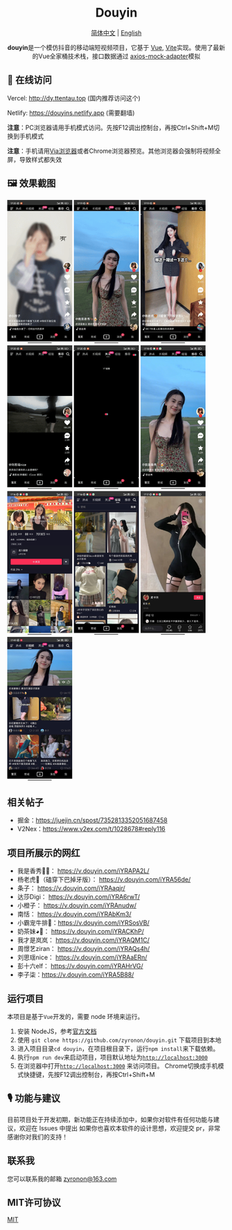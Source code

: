 <h1 align="center">
  Douyin
</h1>

<p align="center">
<a href="README.md">简体中文</a> | 
<a href="README-en-US.md">English</a> 
</p>


<p align="center">
 <b>douyin</b>是一个模仿抖音的移动端短视频项目，它基于 <a href="https://v3.cn.vuejs.org">Vue</a>,
<a href="https://cn.vitejs.dev/">Vite</a>实现。使用了最新的Vue全家桶技术栈，接口数据通过
<a href="https://github.com/ctimmerm/axios-mock-adapter">axios-mock-adapter</a>模拟
</p>

## 📸 在线访问

Vercel: <http://dy.ttentau.top> (国内推荐访问这个)

Netlify: <https://douyins.netlify.app> (需要翻墙)

**注意**：PC浏览器请用手机模式访问。先按F12调出控制台，再按Ctrl+Shift+M切换到手机模式

**注意**：手机请用[Via浏览器](https://viayoo.com/zh-cn/)或者Chrome浏览器预览。其他浏览器会强制将视频全屏，导致样式都失效

## 🖼️ 效果截图

<div>
<img width="150px"    src='./public/docs/1.gif' />
<img width="150px"    src='./public/docs/2.gif' />
<img width="150px"    src='./public/docs/3.gif' />
<img width="150px"    src='./public/docs/4.gif' />
<img width="150px"    src='./public/docs/5.gif' />
<img width="150px"    src='./public/docs/img-1.jpg' />
<img width="150px"    src='./public/docs/img-2.jpg' />
<img width="150px"    src='./public/docs/img-3.jpg' />
<img width="150px"    src='./public/docs/img-4.jpg' />
<img width="150px"    src='./public/docs/img-5.jpg' />
</div>

## 相关帖子
- 掘金：https://juejin.cn/spost/7352813352051687458
- V2Nex：https://www.v2ex.com/t/1028678#reply116


## 项目所展示的网红

- 我是香秀🐂🍺： https://v.douyin.com/iYRAPA2L/
- 杨老虎🐯（磕穿下巴掉牙版）： https://v.douyin.com/iYRA56de/
- 条子： https://v.douyin.com/iYRAaqjr/
- 达莎Digi： https://v.douyin.com/iYRA6rwT/
- 小橙子： https://v.douyin.com/iYRAnudw/
- 南恬： https://v.douyin.com/iYRAbKm3/
- 小霸宠牛排🥩：https://v.douyin.com/iYRSosVB/
- 奶茶妹◕🌱： https://v.douyin.com/iYRACKhP/
- 我才是岚岚： https://v.douyin.com/iYRAQM1C/
- 周憬艺ziran： https://v.douyin.com/iYRAQs4h/
- 刘思瑶nice： https://v.douyin.com/iYRAaERn/
- 彭十六elf： https://v.douyin.com/iYRAHrVG/
- 李子柒：https://v.douyin.com/iYRA5B88/


## 运行项目

本项目是基于`Vue`开发的，需要 node 环境来运行。

1. 安装 NodeJS，参考[官方文档](https://nodejs.org/en/download)
2. 使用 `git clone https://github.com/zyronon/douyin.git` 下载项目到本地
3. 进入项目目录` cd douyin `，在项目根目录下，运行`npm install`来下载依赖。
4. 执行`npm run dev`来启动项目，项目默认地址为[`http://localhost:3000`](http://localhost:3000)
5. 在浏览器中打开[`http://localhost:3000`](http://localhost:3000) 来访问项目。
   Chrome切换成手机模式快捷键，先按F12调出控制台，再按Ctrl+Shift+M

## 🎙 功能与建议

目前项目处于开发初期，新功能正在持续添加中，如果你对软件有任何功能与建议，欢迎在 Issues 中提出
如果你也喜欢本软件的设计思想，欢迎提交 pr，非常感谢你对我们的支持！
 
## 联系我

您可以联系我的邮箱 <a href="mailto:zyronon@163.com">zyronon@163.com</a>

## MIT许可协议

[MIT](LICENSE) 
